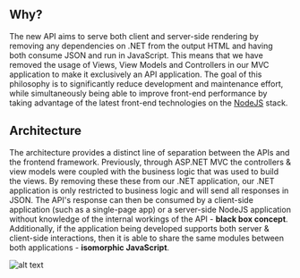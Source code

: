 ## Why?
The new API aims to serve both client and server-side rendering by removing any dependencies on .NET from the output HTML and having both consume JSON and run in JavaScript. This means that we have removed the usage of Views, View Models and Controllers in our MVC application to make it exclusively an API application. The goal of this philosophy is to significantly reduce development and maintenance effort, while simultaneously being able to improve front-end performance by taking advantage of the latest front-end technologies on the [NodeJS](https://www.nodejs.org) stack.

## Architecture
The architecture provides a distinct line of separation between the APIs and the frontend framework. Previously, through ASP.NET MVC the controllers & view models were coupled with the business logic that was used to build the views. By removing these these from our .NET application, our .NET application is only restricted to business logic and will send all responses in JSON.
The API's response can then be consumed by a client-side application (such as a single-page app) or a server-side NodeJS application without knowledge of the internal workings of the API - **black box concept**. Additionally, if the application being developed supports both server & client-side interactions, then it is able to share the same modules between both applications - **isomorphic JavaScript**.

![alt text](https://github.com/IncredibleWeb/architecture/blob/feature/addReadme/Incredible-Api-Architecture.jpg)
